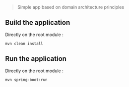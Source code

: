 > Simple app based on domain architecture principles

## Build the application
Directly on the root module :

    mvn clean install
    
## Run the application
Directly on the root module :

    mvn spring-boot:run